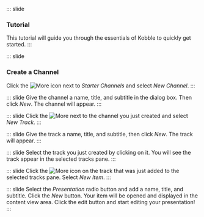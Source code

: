 ::: slide 
### Tutorial
This tutorial will guide you through the essentials of Kobble to quickly get started.
:::

::: slide 
### Create a Channel
Click the ![More](https://kobble.io/static/favicon.ico) icon next to *Starter Channels* and select *New Channel*.
:::

::: slide 
Give the channel a name, title, and subtitle in the dialog box. Then click *New*. The channel will appear.
:::

::: slide 
Click the ![More](https://kobble.io/static/favicon.ico) next to the channel you just created and select *New Track*.
:::

::: slide
Give the track a name, title, and subtitle, then click *New*. The track will appear. 
:::

::: slide 
Select the track you just created by clicking on it. You will see the track appear in the selected tracks pane.
:::

::: slide 
Click the ![More](https://kobble.io/static/favicon.ico) icon on the track that was just added to the selected tracks pane. Select *New Item*.
:::

::: slide 
Select the *Presentation* radio button and add a name, title, and subtitle. Click the *New* button. Your item will be opened and displayed in the content view area. Click the edit button and start editing your presentation!
:::
